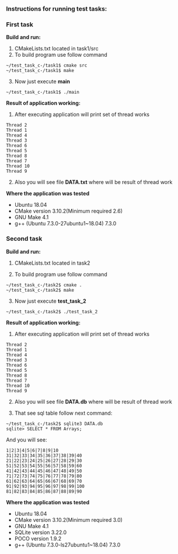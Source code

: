 ### Instructions for running test tasks:


### First task
**Build and run:**
1. CMakeLists.txt located in task1/src
2. To build program use follow command
```
~/test_task_c-/task1$ cmake src
~/test_task_c-/task1$ make
```
3. Now just execute **main**
```
~/test_task_c-/task1$ ./main 
```

**Result of application working:**
1. After executing application will print set of thread works
```
Thread 2
Thread 1
Thread 4
Thread 3
Thread 6
Thread 5
Thread 8
Thread 7
Thread 10
Thread 9
```
2. Also you will see file **DATA.txt** where will be result of thread work

**Where the application was tested**
+ Ubuntu 18.04
+ CMake version 3.10.2(Minimum required 2.6)
+ GNU Make 4.1
+ g++ (Ubuntu 7.3.0-27ubuntu1~18.04) 7.3.0

### Second task
**Build and run:**
1. CMakeLists.txt located in task2

2. To build program use follow command
```
~/test_task_c-/task2$ cmake .
~/test_task_c-/task2$ make
```
3. Now just execute **test_task_2**
```
~/test_task_c-/task2$ ./test_task_2  
```

**Result of application working:**
1. After executing application will print set of thread works
```
Thread 2
Thread 1
Thread 4
Thread 3
Thread 6
Thread 5
Thread 8
Thread 7
Thread 10
Thread 9
```
2. Also you will see file **DATA.db** where will be result of thread work

3. That see sql table follow next command:
```
~/test_task_c-/task2$ sqlite3 DATA.db 
sqlite> SELECT * FROM Arrays;
```
And you will see:
```
1|2|3|4|5|6|7|8|9|10
31|32|33|34|35|36|37|38|39|40
21|22|23|24|25|26|27|28|29|30
51|52|53|54|55|56|57|58|59|60
41|42|43|44|45|46|47|48|49|50
71|72|73|74|75|76|77|78|79|80
61|62|63|64|65|66|67|68|69|70
91|92|93|94|95|96|97|98|99|100
81|82|83|84|85|86|87|88|89|90
```

**Where the application was tested**
+ Ubuntu 18.04
+ CMake version 3.10.2(Minimum required 3.0)
+ GNU Make 4.1
+ SQLite version 3.22.0
+ POCO version 1.9.2
+ g++ (Ubuntu 7.3.0-ls27ubuntu1~18.04) 7.3.0
